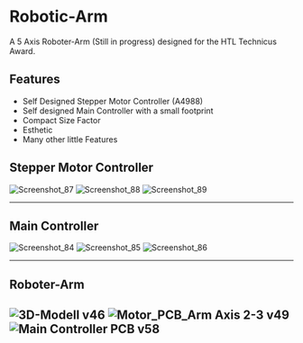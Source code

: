 # Robotic-Arm
A 5 Axis Roboter-Arm (Still in progress) designed for the HTL Technicus Award. 

## Features 
- Self Designed Stepper Motor Controller (A4988) 
- Self designed Main Controller with a small footprint
- Compact Size Factor
- Esthetic 
- Many other little Features

## Stepper Motor Controller 

![Screenshot_87](https://user-images.githubusercontent.com/71924682/149657614-93588fce-9137-472c-8ab5-dbcc37ed5673.png)
![Screenshot_88](https://user-images.githubusercontent.com/71924682/149657616-39791c2b-6787-49b9-add6-81caddfa2a57.png)
![Screenshot_89](https://user-images.githubusercontent.com/71924682/149657618-6caefc3f-7ed7-4157-9a78-b03e740644e6.png)

------

## Main Controller
![Screenshot_84](https://user-images.githubusercontent.com/71924682/149657624-1eb0acbe-f4c5-4585-a5af-4f5c8efa5fe1.png)
![Screenshot_85](https://user-images.githubusercontent.com/71924682/149657626-f1591be5-b1aa-4c6b-9bd4-08e4d52d23d9.png)
![Screenshot_86](https://user-images.githubusercontent.com/71924682/149657629-08d64892-84f8-43e0-9938-04f28876ea78.png)


------

## Roboter-Arm
![3D-Modell v46](https://user-images.githubusercontent.com/71924682/149657667-de446a71-3c7a-4007-9531-d618ca604209.png)
![Motor_PCB_Arm Axis 2-3 v49](https://user-images.githubusercontent.com/71924682/149657669-7b315286-1817-4b4d-8d44-8f2fd5e48dcf.png)
![Main Controller PCB v58](https://user-images.githubusercontent.com/71924682/149657674-de1ed52c-6856-4fef-bc03-7a0a702d993b.png)
------

